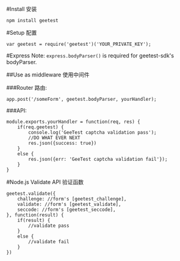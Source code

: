 #Install 安装

```
npm install geetest

```

#Setup 配置

```
var geetest = require('geetest')('YOUR_PRIVATE_KEY');

```

#Express
Note: `express.bodyParser()` is required for geetest-sdk's bodyParser.

##Use as middleware 使用中间件

###Router  路由:  
```
app.post('/someForm', geetest.bodyParser, yourHandler);
```

###API:
```
module.exports.yourHandler = function(req, res) {
	if(req.geetest) {
		console.log('GeeTest captcha validation pass');
		//DO WHAT EVER NEXT
		res.json({success: true})
	}
	else {
		res.json({err: 'GeeTest captcha validation fail'});
	}
}

```

#Node.js Validate API 验证函数
```
geetest.validate({
	challenge: //form's [geetest_challenge],
	validate: //form's [geetest_validate],
	seccode: //form's [geetest_seccode],
}, function(result) {
	if(result) {
		//validate pass
	}
	else {
		//validate fail
	}
})
```